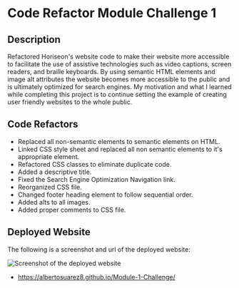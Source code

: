# Code Refactor Module Challenge 1

## Description

Refactored Horiseon's website code to make their website more accessible to facilitate the use of assistive technologies such as video captions, screen readers, and braille keyboards. By using semantic HTML elements and image alt attributes the website becomes more accessible to the public and is ultimately optimized for search engines. My motivation and what I learned while completing this project is to continue setting the example of creating user friendly websites to the whole public. 

## Code Refactors

- Replaced all non-semantic elements to semantic elements on HTML.
- Linked CSS style sheet and replaced all non semantic elements to it's appropriate element.
- Refactored CSS classes to eliminate duplicate code.
- Added a descriptive title.
- Fixed the Search Engine Optimization Navigation link.
- Reorganized CSS file.
- Changed footer heading element to follow sequential order.
- Added alts to all images.
- Added proper comments to CSS file. 



## Deployed Website

The following is a screenshot and url of the deployed website:

![Screenshot of the deployed website](./Develop/assets/images/deployedwebsite.png)

- https://albertosuarez8.github.io/Module-1-Challenge/

